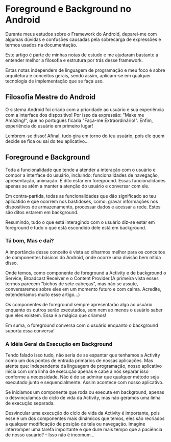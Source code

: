 # Foreground e Background no Android
Durante meus estudos sobre o Framework do Android, deparei-me com algumas dúvidas e confusões causadas pela sobrecarga de expressões e termos usados na documentação.

Este artigo é parte de minhas notas de estudo e me ajudaram bastante a entender melhor a filosofia e estrutura por trás desse framework.

Estas notas independem de linguagem de programação e meu foco é sobre arquitetura e conceitos gerais, sendo assim, aplicam-se em qualquer tecnologia de implementação que se faça uso.

 ## Filosofia Mestre do Android
O sistema Android foi criado com a prioridade ao usuário e sua experiência com a interface dos dispositivo! Por isso da expressão: "Make me Amazing!", que no português ficaria "Faça-me Extraordinário!". Enfim, experiência do usuário em primeiro lugar!

Lembrem-se disso! Afinal, tudo gira em torno do teu usuário, pois ele quem decide se fica ou sai do teu aplicativo...

## Foreground e Background
Toda a funcionalidade que tende a atender a interação com o usuário e compor a interface do usuário, incluindo: funcionalidades de navegação, apresentação, animação. É dito estar em foreground.
Essas funcionalidades apenas se atém a manter a atenção do usuário e conversar com ele.

Em contra-partida, todas as funcionalidades que dão significado ao teu aplicatido e que ocorrem nos bastidoses, como:  gravar informações nos dispositivos de armazenamento, processar dados e acessar a rede. Estes são ditos estarem em background.

Resumindo, tudo o que está interagindo com o usuário diz-se estar em foreground e tudo o que está escondido dele está em background.

### Tá bom, Mas e daí?
A importância desse conceito é vista ao olharmos melhor para os conceitos de componentes básicos do Android, onde ocorre uma divisão bem nítida disso.

Onde temos, como componente de foreground a Activity e de background o Service, Broadcast Receiver e o Content Provider.(A primeira vista esses termos parecem "bichos de sete cabeças", mas não se assute, conversaremos sobre eles em um momento futuro e com calma. Acredite, extenderiamos muito esse artigo...)

Os componentes de foreground sempre apresentarão algo ao usuário enquanto os outros serão executados, sem nem ao menos o usuário saber que eles existem. Essa é a mágica que criamos!

Em suma, o foreground conversa com o usuário enquanto o background suporta essa conversa!

### A Idéia Geral da Execução em Background
Tendo falado isso tudo, não seria de se espantar que tenhamos a Activity como um dos pontos de entrada primários de nossas aplicações. Mas atente que: Independente da linguagem de programação, nosso aplicativo inicia com uma linha de execução apenas e cabe a nós separar isso conforme a necessidade. Não é de se admirar que qualquer método seja executado junto e sequencialmente. Assim acontece com nosso aplicativo.

Se iniciamos um componente que roda ou executa em background, apenas o desvinculamos do ciclo de vida da Activity, mas não geramos uma linha de execução separada.

Desvincular uma execução do ciclo de vida da Activity é importante, pois esse é um dos componentes mais dinâmicos que temos, eles são recriados a qualquer modificação de posição de tela ou navegação. Imagine interromper uma tarefa importante e que dure mais tempo que a paciência de nosso usuário? - Isso não é incomum...
